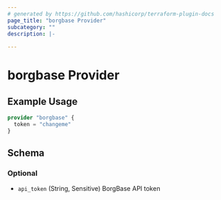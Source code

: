 ```yaml
---
# generated by https://github.com/hashicorp/terraform-plugin-docs
page_title: "borgbase Provider"
subcategory: ""
description: |-
  
---
```


# borgbase Provider



## Example Usage

```terraform
provider "borgbase" {
  token = "changeme"
}
```

<!-- schema generated by tfplugindocs -->
## Schema

### Optional

- `api_token` (String, Sensitive) BorgBase API token
